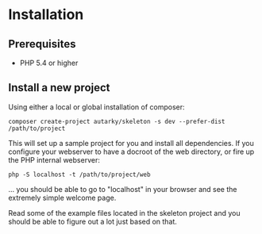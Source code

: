 # Installation

## Prerequisites

- PHP 5.4 or higher

## Install a new project

Using either a local or global installation of composer:

	composer create-project autarky/skeleton -s dev --prefer-dist /path/to/project

This will set up a sample project for you and install all dependencies. If you configure your webserver to have a docroot of the web directory, or fire up the PHP internal webserver:

	php -S localhost -t /path/to/project/web

... you should be able to go to "localhost" in your browser and see the extremely simple welcome page.

Read some of the example files located in the skeleton project and you should be able to figure out a lot just based on that.
